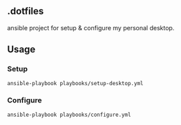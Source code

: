 ## .dotfiles

ansible project for setup & configure my personal desktop.

## Usage

### Setup
```
ansible-playbook playbooks/setup-desktop.yml
```
### Configure
```
ansible-playbook playbooks/configure.yml
```
